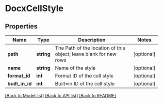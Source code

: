 # DocxCellStyle

## Properties
Name | Type | Description | Notes
------------ | ------------- | ------------- | -------------
**path** | **string** | The Path of the location of this object; leave blank for new rows | [optional] 
**name** | **string** | Name of the style | [optional] 
**format_id** | **int** | Format ID of the cell style | [optional] 
**built_in_id** | **int** | Built&#x3D;in ID of the cell style | [optional] 

[[Back to Model list]](../README.md#documentation-for-models) [[Back to API list]](../README.md#documentation-for-api-endpoints) [[Back to README]](../README.md)



